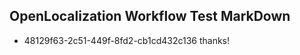 ## OpenLocalization Workflow Test MarkDown
* 48129f63-2c51-449f-8fd2-cb1cd432c136 thanks!

<!--HONumber=Jul16_HO2-->



